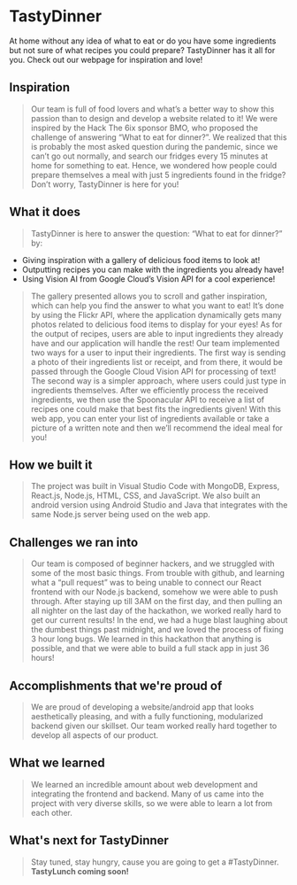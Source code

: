 # TastyDinner
At home without any idea of what to eat or do you have some ingredients but not sure of what recipes you could prepare? TastyDinner has it all for you. Check out our webpage for inspiration and love!


## Inspiration
> Our team is full of food lovers and what’s a better way to show this passion than to design and develop a website related to it! We were inspired by the Hack The 6ix sponsor BMO, who proposed the challenge of answering “What to eat for dinner?”. We realized that this is probably the most asked question during the pandemic, since we can’t go out normally, and search our fridges every 15 minutes at home for something to eat. Hence, we wondered how people could prepare themselves a meal with just 5 ingredients found in the fridge? Don’t worry, TastyDinner is here for you!

## What it does
> TastyDinner is here to answer the question: “What to eat for dinner?” by:
- Giving inspiration with a gallery of delicious food items to look at!
- Outputting recipes you can make with the ingredients you already have!
- Using Vision AI from Google Cloud’s Vision API for a cool experience!

> The gallery presented allows you to scroll and gather inspiration, which can help you find the answer to what you want to eat! It’s done by using the Flickr API, where the application dynamically gets many photos related to delicious food items to display for your eyes!
> As for the output of recipes, users are able to input ingredients they already have and our application will handle the rest! Our team implemented two ways for a user to input their ingredients. The first way is sending a photo of their ingredients list or receipt, and from there, it would be passed through the Google Cloud Vision API for processing of text! The second way is a simpler approach, where users could just type in ingredients themselves.
> After we efficiently process the received ingredients, we then use the Spoonacular API to receive a list of recipes one could make that best fits the ingredients given!
> With this web app, you can enter your list of ingredients available or take a picture of a written note and then we’ll recommend the ideal meal for you!
## How we built it
> The project was built in Visual Studio Code with MongoDB, Express, React.js, Node.js, HTML, CSS, and JavaScript. We also built an android version using Android Studio and Java that integrates with the same Node.js server being used on the web app.

## Challenges we ran into
> Our team is composed of beginner hackers, and we struggled with some of the most basic things. From trouble with github, and learning what a “pull request” was to being unable to connect our React frontend with our Node.js backend, somehow we were able to push through. After staying up till 3AM on the first day, and then pulling an all nighter on the last day of the hackathon, we worked really hard to get our current results! 
> In the end, we had a huge blast laughing about the dumbest things past midnight, and we loved the process of fixing 3 hour long bugs. We learned in this hackathon that anything is possible, and that we were able to build a full stack app in just 36 hours!

## Accomplishments that we're proud of
> We are proud of developing a website/android app that looks aesthetically pleasing, and with a fully functioning, modularized backend given our skillset. Our team worked really hard together to develop all aspects of our product.
 
## What we learned
> We learned an incredible amount about web development and integrating the frontend and backend. Many of us came into the project with very diverse skills, so we were able to learn a lot from each other.

## What's next for TastyDinner
> Stay tuned, stay hungry, cause you are going to get a #TastyDinner. 
**TastyLunch coming soon!** 
